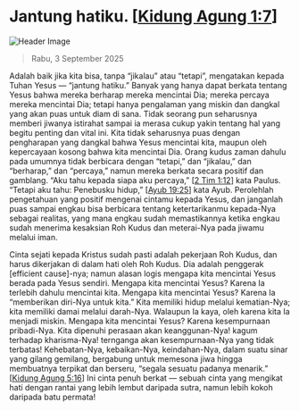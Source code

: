 
# Jantung hatiku. [[Kidung Agung 1:7](http://alkitab.sabda.org/?Kidung%20Agung%201:7)]

![Header Image](https://alkitab.app/slice/sunrise.jpg)

> Rabu, 3 September 2025

Adalah baik jika kita bisa, tanpa “jikalau” atau “tetapi”, mengatakan kepada Tuhan Yesus — “jantung hatiku.” Banyak yang hanya dapat berkata tentang Yesus bahwa mereka berharap mereka mencintai Dia; mereka percaya mereka mencintai Dia; tetapi hanya pengalaman yang miskin dan dangkal yang akan puas untuk diam di sana. Tidak seorang pun seharusnya memberi jiwanya istirahat sampai ia merasa cukup yakin tentang hal yang begitu penting dan vital ini. Kita tidak seharusnya puas dengan pengharapan yang dangkal bahwa Yesus mencintai kita, maupun oleh kepercayaan kosong bahwa kita mencintai Dia. Orang kudus zaman dahulu pada umumnya tidak berbicara dengan “tetapi,” dan “jikalau,” dan “berharap,” dan “percaya,” namun mereka berkata secara positif dan gamblang. “Aku tahu kepada siapa aku percaya,” [[2 Tim 1:12](http://alkitab.sabda.org/?2%20Tim%201:12)] kata Paulus. “Tetapi aku tahu: Penebusku hidup,” [[Ayub 19:25](http://alkitab.sabda.org/?Ayub%2019:25)] kata Ayub. Perolehlah pengetahuan yang positif mengenai cintamu kepada Yesus, dan janganlah puas sampai engkau bisa berbicara tentang ketertarikanmu kepada-Nya sebagai realitas, yang mana engkau sudah memastikannya ketika engkau sudah menerima kesaksian Roh Kudus dan meterai-Nya pada jiwamu melalui iman.

Cinta sejati kepada Kristus sudah pasti adalah pekerjaan Roh Kudus, dan harus dikerjakan di dalam hati oleh Roh Kudus. Dia adalah penggerak [efficient cause]-nya; namun alasan logis mengapa kita mencintai Yesus berada pada Yesus sendiri. Mengapa kita mencintai Yesus? Karena Ia terlebih dahulu mencintai kita. Mengapa kita mencintai Yesus? Karena Ia “memberikan diri-Nya untuk kita.” Kita memiliki hidup melalui kematian-Nya; kita memiliki damai melalui darah-Nya. Walaupun Ia kaya, oleh karena kita Ia menjadi miskin. Mengapa kita mencintai Yesus? Karena kesempurnaan pribadi-Nya. Kita dipenuhi perasaan akan keanggunan-Nya! kagum terhadap kharisma-Nya! ternganga akan kesempurnaan-Nya yang tidak terbatas! Kehebatan-Nya, kebaikan-Nya, keindahan-Nya, dalam suatu sinar yang gilang gemilang, bergabung untuk memesona jiwa hingga membuatnya terpikat dan berseru, “segala sesuatu padanya menarik.” [[Kidung Agung 5:16](http://alkitab.sabda.org/?Kidung%20Agung%205:16)] Ini cinta penuh berkat — sebuah cinta yang mengikat hati dengan rantai yang lebih lembut daripada sutra, namun lebih kokoh daripada batu permata!
    
